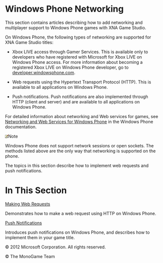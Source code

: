

# Windows Phone Networking

This section contains articles describing how to add networking and multiplayer support to Windows Phone games with XNA Game Studio.

On Windows Phone, the following types of networking are supported for XNA Game Studio titles:

*   Xbox LIVE access through Gamer Services. This is available only to developers who have registered with Microsoft for Xbox LIVE on Windows Phone access. For more information about becoming a registered Xbox LIVE on Windows Phone developer, go to [developer.windowsphone.com](http://developer.windowsphone.com).
    
*   Web requests using the Hypertext Transport Protocol (HTTP). This is available to all applications on Windows Phone.
    
*   Push notifications. Push notifications are also implemented through HTTP (client and server) and are available to all applications on Windows Phone.
    

For detailed information about networking and Web services for games, see [Networking and Web Services for Windows Phone](http://go.microsoft.com/fwlink/?LinkId=254758) in the Windows Phone documentation.

![](note.gif)Note

Windows Phone does not support network sessions or open sockets. The methods listed above are the only way that networking is supported on the phone.

The topics in this section describe how to implement web requests and push notifications.

# In This Section

[Making Web Requests](WebRequestPhone.md)

Demonstrates how to make a web request using HTTP on Windows Phone.

[Push Notifications](PushNotificationsPhone.md)

Introduces push notifications on Windows Phone, and describes how to implement them in your game title.

© 2012 Microsoft Corporation. All rights reserved.  

© The MonoGame Team